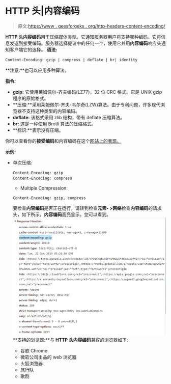 # HTTP 头|内容编码

> 原文:[https://www . geesforgeks . org/http-headers-content-encoding/](https://www.geeksforgeeks.org/http-headers-content-encoding/)

**HTTP 头内容编码**用于压缩媒体类型。它通知服务器用户将支持哪种编码。它将信息发送到接受编码。服务器选择提议中的任何一个，使用它并用**内容编码**响应头通知客户端它的选择。
**语法:**

```html
Content-Encoding: gzip | compress | deflate | br| identity

```

**注意:**也可以应用多种算法。

**指令:**

*   **gzip:** 它使用莱姆佩尔-齐夫编码(LZ77)，32 位 CRC 格式。它是 UNIX gzip 程序的原始格式。
*   **压缩:**采用莱姆佩尔-齐夫-韦尔奇(LZW)算法。由于专利问题，许多现代浏览器不支持这种类型的内容编码。
*   **deflate:** 该格式采用 zlib 结构，带有 deflate 压缩算法。
*   **br:** 这是一种使用 Brotli 算法的压缩格式。
*   **标识:**表示没有压缩。

你可以查看你的**接受编码**和内容编码在这个[网站上的表现。](https://gtmetrix.com)

**示例:**

*   单次压缩:

    ```html
    Content-Encoding: gzip
    Content-Encoding: compress

    ```

    *   Multiple Compression:

    ```html
    Content-Encoding: gzip, compress

    ```

    要检查**内容编码**是否正在运行，请转到检查**元素- >网络**检查**内容编码**的请求头，如下所示，**内容编码**高亮显示，您可以看到。
    ![](img/9108089115729d373c4f61ba790225f4.png)
    **支持的浏览器:**与 **HTTP 头内容编码**兼容的浏览器如下:

    *   谷歌 Chrome
    *   微软公司出品的 web 浏览器
    *   火狐浏览器
    *   旅行队
    *   歌剧